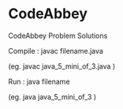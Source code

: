 # CodeAbbey
CodeAbbey Problem Solutions

Compile : javac filename.java 

(eg. javac java_5_mini_of_3.java )

Run : java filename

(eg. java java_5_mini_of_3 )
